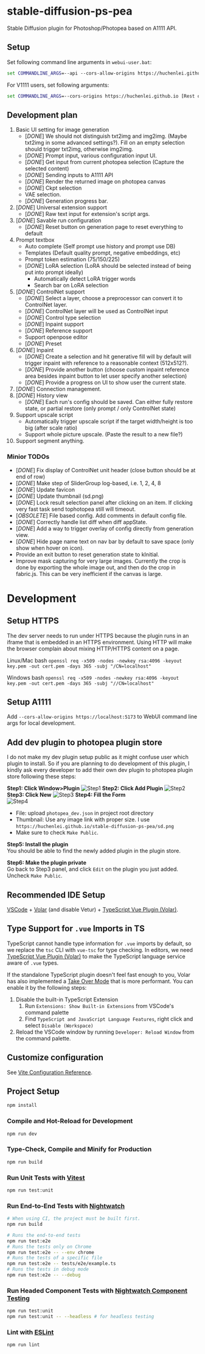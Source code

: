 # stable-diffusion-ps-pea
Stable Diffusion plugin for Photoshop/Photopea based on A1111 API.

## Setup
Set following command line arguments in `webui-user.bat`:
```bat
set COMMANDLINE_ARGS=--api --cors-allow-origins https://huchenlei.github.io [Rest of ARGS...]
```

For V1111 users, set following arguments:
```bat
set COMMANDLINE_ARGS=--cors-origins https://huchenlei.github.io [Rest of ARGS...]
```

## Development plan

1. Basic UI setting for image generation
   - [*DONE*] We should not distinguish txt2img and img2img. (Maybe txt2img in some advanced settings?). Fill on an empty selection should trigger txt2img, otherwise img2img.
   - [*DONE*] Prompt input, various configuration input UI.
   - [*DONE*] Get input from current photopea selection (Capture the selected content)
   - [*DONE*] Sending inputs to A1111 API
   - [*DONE*] Render the returned image on photopea canvas
   - [*DONE*] Ckpt selection
   - VAE selection.
   - [*DONE*] Generation progress bar.
1. [*DONE*] Universal extension support
   - [*DONE*] Raw text input for extension's script args.
1. [*DONE*] Savable run configuration
   - [*DONE*] Reset button on generation page to reset everything to default
2. Prompt textbox
   - Auto complete (Self prompt use history and prompt use DB)
   - Templates (Default quality prompt, negative embeddings, etc)
   - Prompt token estimation (75/150/225)
   - [*DONE*] LoRA selection (LoRA should be selected instead of being put into prompt ideally)
     - Automatically detect LoRA trigger words
     - Search bar on LoRA selection
3. [*DONE*] ControlNet support 
   - [*DONE*] Select a layer, choose a preprocessor can convert it to ControlNet layer.
   - [*DONE*] ControlNet layer will be used as ControlNet input
   - [*DONE*] Control type selection
   - [*DONE*] Inpaint support
   - [*DONE*] Reference support
   - Support openpose editor
   - [*DONE*] Preset
4. [*DONE*] Inpaint
   - [*DONE*] Create a selection and hit generative fill will by default will trigger inpaint with reference to a reasonable context (512x512?).
   - [*DONE*] Provide another button (choose custom inpaint reference area besides inpaint button to let user specify another selection)
   - [*DONE*] Provide a progress on UI to show user the current state.
5. [*DONE*] Connection management.
6. [*DONE*] History view
   - [*DONE*] Each run's config should be saved. Can either fully restore state, or partial restore (only prompt / only ControlNet state) 
7. Support upscale script
   - Automatically trigger upscale script if the target width/height is too big (after scale ratio)
   - Support whole picture upscale. (Paste the result to a new file?)
8. Support segment anything.
   
### Minior TODOs
- [*DONE*] Fix display of ControlNet unit header (close button should be at end of row)
- [*DONE*] Make step of SliderGroup log-based, i.e. 1, 2, 4, 8
- [*DONE*] Update favicon
- [*DONE*] Update thumbnail (sd.png)
- [*DONE*] Lock result selection panel after clicking on an item. If clicking very fast task send tophotopea still will timeout.
- [*OBSOLETE*] File based config. Add comments in default config file.
- [*DONE*] Correctly handle list diff when diff appState.
- [*DONE*] Add a way to trigger overlay of config directly from generation view.
- [*DONE*] Hide page name text on nav bar by default to save space (only show when hover on icon).
- Provide an exit button to reset generation state to kInitial.
- Improve mask capturing for very large images. Currently the crop is done by exporting the whole image out, and then do the crop in fabric.js. This can be very inefficient if the canvas is large.

# Development
## Setup HTTPS
The dev server needs to run under HTTPS because the plugin runs in an iframe that is embedded in an HTTPS environment. 
Using HTTP will make the browser complain about mixing HTTP/HTTPS content on a page.

Linux/Mac bash
`openssl req -x509 -nodes -newkey rsa:4096 -keyout key.pem -out cert.pem -days 365 -subj "/CN=localhost"`

Windows bash
`openssl req -x509 -nodes -newkey rsa:4096 -keyout key.pem -out cert.pem -days 365 -subj "//CN=localhost"`

## Setup A1111
Add `--cors-allow-origins https://localhost:5173` to WebUI command line args for local development.

## Add dev plugin to photopea plugin store
I do not make my dev plugin setup public as it might confuse user which plugin to install. So if you are planning to do development of
this plugin, I kindly ask every developer to add their own dev plugin to photopea plugin store following these steps:

**Step1: Click Window>Plugin**
![Step1](https://github.com/huchenlei/stable-diffusion-ps-pea/assets/20929282/a91df408-76c6-4300-8987-41f7971379a5)
**Step2: Click Add Plugin**
![Step2](https://github.com/huchenlei/stable-diffusion-ps-pea/assets/20929282/c559bb60-113d-4a9b-a737-a6a14087c3a8)
**Step3: Click New**
![Step3](https://github.com/huchenlei/stable-diffusion-ps-pea/assets/20929282/0f47a0dc-5916-44bd-823a-2a7d89c5e331)
**Step4: Fill the Form**  
![Step4](https://github.com/huchenlei/stable-diffusion-ps-pea/assets/20929282/6aa8dd13-eba7-46df-bef1-4fe822726b23)
- File: upload `photopea_dev.json` in project root directory
- Thumbnail: Use any image link with proper size. I use `https://huchenlei.github.io/stable-diffusion-ps-pea/sd.png`
- Make sure to check `Make Public`.

**Step5: Install the plugin**  
You should be able to find the newly added plugin in the plugin store.

**Step6: Make the plugin private**  
Go back to Step3 panel, and click `Edit` on the plugin you just added. Uncheck `Make Public`.

## Recommended IDE Setup

[VSCode](https://code.visualstudio.com/) + [Volar](https://marketplace.visualstudio.com/items?itemName=Vue.volar) (and disable Vetur) + [TypeScript Vue Plugin (Volar)](https://marketplace.visualstudio.com/items?itemName=Vue.vscode-typescript-vue-plugin).

## Type Support for `.vue` Imports in TS

TypeScript cannot handle type information for `.vue` imports by default, so we replace the `tsc` CLI with `vue-tsc` for type checking. In editors, we need [TypeScript Vue Plugin (Volar)](https://marketplace.visualstudio.com/items?itemName=Vue.vscode-typescript-vue-plugin) to make the TypeScript language service aware of `.vue` types.

If the standalone TypeScript plugin doesn't feel fast enough to you, Volar has also implemented a [Take Over Mode](https://github.com/johnsoncodehk/volar/discussions/471#discussioncomment-1361669) that is more performant. You can enable it by the following steps:

1. Disable the built-in TypeScript Extension
    1) Run `Extensions: Show Built-in Extensions` from VSCode's command palette
    2) Find `TypeScript and JavaScript Language Features`, right click and select `Disable (Workspace)`
2. Reload the VSCode window by running `Developer: Reload Window` from the command palette.

## Customize configuration

See [Vite Configuration Reference](https://vitejs.dev/config/).

## Project Setup

```sh
npm install
```

### Compile and Hot-Reload for Development

```sh
npm run dev
```

### Type-Check, Compile and Minify for Production

```sh
npm run build
```

### Run Unit Tests with [Vitest](https://vitest.dev/)

```sh
npm run test:unit
```

### Run End-to-End Tests with [Nightwatch](https://nightwatchjs.org/)

```sh
# When using CI, the project must be built first.
npm run build

# Runs the end-to-end tests
npm run test:e2e
# Runs the tests only on Chrome
npm run test:e2e -- --env chrome
# Runs the tests of a specific file
npm run test:e2e -- tests/e2e/example.ts
# Runs the tests in debug mode
npm run test:e2e -- --debug
```
    
### Run Headed Component Tests with [Nightwatch Component Testing](https://nightwatchjs.org/guide/component-testing/introduction.html)
  
```sh
npm run test:unit
npm run test:unit -- --headless # for headless testing
```

### Lint with [ESLint](https://eslint.org/)

```sh
npm run lint
```
